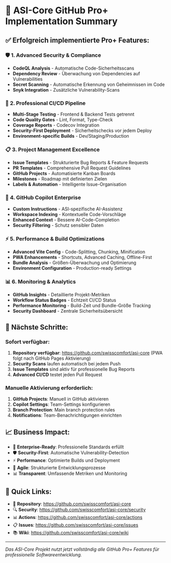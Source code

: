 # 🚀 ASI-Core GitHub Pro+ Implementation Summary

## ✅ Erfolgreich implementierte Pro+ Features:

### 🛡️ **1. Advanced Security & Compliance**

- **CodeQL Analysis** - Automatische Code-Sicherheitsscans
- **Dependency Review** - Überwachung von Dependencies auf Vulnerabilities
- **Secret Scanning** - Automatische Erkennung von Geheimnissen im Code
- **Snyk Integration** - Zusätzliche Vulnerability-Scans

### 🔄 **2. Professional CI/CD Pipeline**

- **Multi-Stage Testing** - Frontend & Backend Tests getrennt
- **Code Quality Gates** - Lint, Format, Type-Check
- **Coverage Reports** - Codecov Integration
- **Security-First Deployment** - Sicherheitschecks vor jedem Deploy
- **Environment-specific Builds** - Dev/Staging/Production

### 📋 **3. Project Management Excellence**

- **Issue Templates** - Strukturierte Bug Reports & Feature Requests
- **PR Templates** - Comprehensive Pull Request Guidelines
- **GitHub Projects** - Automatisierte Kanban Boards
- **Milestones** - Roadmap mit definierten Zielen
- **Labels & Automation** - Intelligente Issue-Organisation

### 🤖 **4. GitHub Copilot Enterprise**

- **Custom Instructions** - ASI-spezifische AI-Assistenz
- **Workspace Indexing** - Kontextuelle Code-Vorschläge
- **Enhanced Context** - Bessere AI-Code-Completion
- **Security Filtering** - Schutz sensibler Daten

### ⚡ **5. Performance & Build Optimizations**

- **Advanced Vite Config** - Code-Splitting, Chunking, Minification
- **PWA Enhancements** - Shortcuts, Advanced Caching, Offline-First
- **Bundle Analysis** - Größen-Überwachung und Optimierung
- **Environment Configuration** - Production-ready Settings

### 📊 **6. Monitoring & Analytics**

- **GitHub Insights** - Detaillierte Projekt-Metriken
- **Workflow Status Badges** - Echtzeit CI/CD Status
- **Performance Monitoring** - Build-Zeit und Bundle-Größe Tracking
- **Security Dashboard** - Zentrale Sicherheitsübersicht

## 🎯 **Nächste Schritte:**

### Sofort verfügbar:

1. **Repository verfügbar**: https://github.com/swisscomfort/asi-core (PWA folgt nach GitHub Pages Aktivierung)
2. **Security Scans** laufen automatisch bei jedem Push
3. **Issue Templates** sind aktiv für professionelle Bug Reports
4. **Advanced CI/CD** testet jeden Pull Request

### Manuelle Aktivierung erforderlich:

1. **GitHub Projects**: Manuell in GitHub aktivieren
2. **Copilot Settings**: Team-Settings konfigurieren
3. **Branch Protection**: Main branch protection rules
4. **Notifications**: Team-Benachrichtigungen einrichten

## 📈 **Business Impact:**

- 🏢 **Enterprise-Ready**: Professionelle Standards erfüllt
- 🛡️ **Security-First**: Automatische Vulnerability-Detection
- ⚡ **Performance**: Optimierte Builds und Deployment
- 🔄 **Agile**: Strukturierte Entwicklungsprozesse
- 📊 **Transparent**: Umfassende Metriken und Monitoring

## 🔗 **Quick Links:**

- 📱 **Repository**: https://github.com/swisscomfort/asi-core
- 🔍 **Security**: https://github.com/swisscomfort/asi-core/security
- 📊 **Actions**: https://github.com/swisscomfort/asi-core/actions
- 📋 **Issues**: https://github.com/swisscomfort/asi-core/issues
- 📚 **Wiki**: https://github.com/swisscomfort/asi-core/wiki

---

_Das ASI-Core Projekt nutzt jetzt vollständig alle GitHub Pro+ Features für professionelle Softwareentwicklung._
